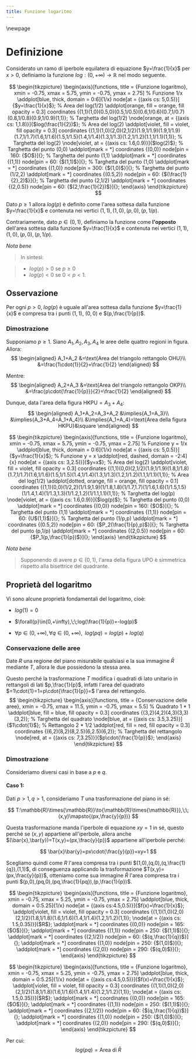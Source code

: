 ```yaml
---
title: Funzione logaritmo
---
```


\newpage

# Definizione

Considerato un ramo di iperbole equilatera di equazione $y=\frac{1}{x}$ per $x>0$, definiamo la funzione $log:(0,+\infty)\to{\mathbb{R}}$ nel modo seguente.

$$
\begin{tikzpicture}
    \begin{axis}[functions, title = {Funzione logaritmo},
                xmin = -0.75, xmax = 5.75,
                ymin = -0.75, ymax = 2.75]
        % Funzione 1/x
        \addplot[blue, thick, domain = 0:6]{1/x}
            node[at = {(axis cs: 5,0.5)}]{$y=\frac{1}{x}$};
        % Area del log(1/2)
        \addplot[orange, fill = orange, fill opacity = 0.3]
            coordinates {(1,1)(1,0)(0.5,0)(0.5,1/0.5)(0.6,1/0.6)(0.7,1/0.7)(0.8,1/0.8)(0.9,1/0.9)(1,1)};
        % Targhetta del log(1/2)
        \node[orange, at = {(axis cs: 1,1.8)}]{$log(\frac{1}{2})$};
        % Area del log(2)
        \addplot[violet, fill = violet, fill opacity = 0.3]
            coordinates {(1,1)(1,0)(2,0)(2,1/2)(1.9,1/1.9)(1.9,1/1.9)(1.7,1/1.7)(1.6,1/1.6)(1.5,1/1.5)(1.4,1/1.4)(1.3,1/1.3)(1.2,1/1.2)(1.1,1/1.1)(1,1)};
        % Targhetta del log(2)
        \node[violet, at = {(axis cs: 1.6,0.9)}]{$log(2)$};
        % Targhetta del punto (0,0)
        \addplot[mark = *] coordinates {(0,0)}
            node[pin = 160: {$O$}]{};
        % Targhetta del punto (1,1)
        \addplot[mark = *] coordinates {(1,1)}
            node[pin = 60: {$(1,1)$}]{};
        % Targhetta del punto (1,0)
        \addplot[mark = *] coordinates {(1,0)}
            node[pin = 300: {$(1,0)$}]{};
        % Targhetta del punto (1/2,2)
        \addplot[mark = *] coordinates {(0.5,2)}
            node[pin = 60: {$(\frac{1}{2},2)$}]{};
        % Targhetta del punto (2,1/2)
        \addplot[mark = *] coordinates {(2,0.5)}
            node[pin = 60: {$(2,\frac{1}{2})$}]{};
    \end{axis}
\end{tikzpicture}
$$

Dato $p\geq{1}$ allora $log(p)$ è definito come l'area sottesa dalla funzione $y=\frac{1}{x}$ e contenuta nei vertici $(1,1),(1,0),(p,0),(p,1/p)$. 

Contrariamente, dato $p\in(0,1)$, definiamo la funzione come **l'opposto** dell'area sottesa dalla funzione $y=\frac{1}{x}$ e contenuta nei vertici $(1,1),(1,0),(p,0),(p,1/p)$.

*Nota bene*

> In sintesi:

> - $log(p)>0$ se $p\geq{0}$
> - $log(p)<0$ se $0<p<1$.

## Osservazione

Per ogni $p>0,\;log(p)$ è uguale all'area sottesa dalla funzione $y=\frac{1}{x}$ e compresa tra i punti $(1,1)$, $(0,0)$ e $(p,\frac{1}{p})$.

### Dimostrazione

Supponiamo $p\geq{1}$. Siano $A_1,A_2,A_3,A_4$ le aree delle quattro regioni in figura. Allora:
$$
\begin{aligned}
    A_1+A_2
    &=\text{Area del triangolo rettangolo OHU}\\
    &=\frac{1\cdot{1}}{2}=\frac{1}{2}
\end{aligned}
$$

Mentre:
$$
\begin{aligned}
    A_2+A_3
    &=\text{Area del triangolo rettangolo OKP}\\
    &=\frac{p\cdot{\frac{1}{p}}}{2}=\frac{1}{2}
\end{aligned}
$$

Dunque, data l'area della figura $\text{HKPU}=A_3+A_4$:
$$
\begin{aligned}
    A_1+A_2=A_3+A_2
    &\implies{A_1=A_3}\\
    &\implies{A_3+A_4=A_1+A_4}\\
    &\implies{A_1+A_4}=\text{Area della figura HKPU}&\square
\end{aligned}
$$

$$
\begin{tikzpicture}
    \begin{axis}[functions, title = {Funzione logaritmo},
                xmin = -0.75, xmax = 5.75,
                ymin = -0.75, ymax = 2.75]
        % Funzione y = 1/x
        \addplot[blue, thick, domain = 0:6]{1/x}
            node[at = {(axis cs: 5,0.5)}]{$y=\frac{1}{x}$};
        % Funzione y = x
        \addplot[red, dashed, domain = -2:4]{x}
            node[at = {(axis cs: 3,2.5)}]{$y=x$};
        % Area del log(2)
        \addplot[violet, fill = violet, fill opacity = 0.3]
            coordinates {(1,1)(0,0)(2,1/2)(1.9,1/1.9)(1.8,1/1.8)(1.7,1/1.7)(1.6,1/1.6)(1.5,1/1.5)(1.4,1/1.4)(1.3,1/1.3)(1.2,1/1.2)(1.1,1/1.1)(1,1)};
        % Area del log(1/2)
        \addplot[dotted, orange, fill = orange, fill opacity = 0.1]
            coordinates {(1,1)(0,0)(1/2,2)(1/1.9,1.9)(1/1.8,1.8)(1/1.7,1.7)(1/1.6,1.6)(1/1.5,1.5)(1/1.4,1.4)(1/1.3,1.3)(1/1.2,1.2)(1/1.1,1.1)(1,1)};
        % Targhetta del log(p)
        \node[violet, at = {(axis cs: 1.6,0.9)}]{$log(p)$};
        % Targhetta del punto (0,0)
        \addplot[mark = *] coordinates {(0,0)}
            node[pin = 160: {$O$}]{};
        % Targhetta del punto (1,1)
        \addplot[mark = *] coordinates {(1,1)}
            node[pin = 60: {U$(1,1)$}]{};
        % Targhetta del punto (1/p,p)
        \addplot[mark = *] coordinates {(0.5,2)}
            node[pin = 60: {$P_2(\frac{1}{p},p)$}]{};
        % Targhetta del punto (p,1/p)
        \addplot[mark = *] coordinates {(2,0.5)}
            node[pin = 60: {$P_1(p,\frac{1}{p})$}]{};
    \end{axis}
\end{tikzpicture}
$$

*Nota bene*

> Supponendo di avere $p\in(0,1)$, l'area della figura UPO è simmetrica rispetto alla bisettrice del quadrante.

## Proprietà del logaritmo

Vi sono alcune proprietà fondamentali del logaritmo, cioè:

- $log(1)=0$

- $\forall{p}\in(0,+\infty),\;\;log(\frac{1}{p})=-log(p)$

- $\forall{p}\in(0,+\infty),\forall{q}\in(0,+\infty),\;\;log(pq)=log(p)+log(q)$

### Conservazione delle aree

Date $R$ una regione del piano misurabile qualsiasi e la sua immagine $\bar{R}$ mediante $T$, allora le due possiedono la stessa area. 

Questo perché la trasformazione $T$ modifica i quadrati di lato unitario in rettangoli di lati $p,\frac{1}{p}$, infatti l'area del quadrato $=1\cdot{1}=1=p\cdot{\frac{1}{p}}=$ l'area del rettangolo.
$$
\begin{tikzpicture}
    \begin{axis}[functions, title = {Conservazione delle aree},
                xmin = -0.75, xmax = 11.5,
                ymin = -0.75, ymax = 5.5]
        % Quadrato 1 * 1
        \addplot[blue, fill = blue, fill opacity = 0.3]
            coordinates {(3,2)(4,2)(4,3)(3,3)(3,2)};
        % Targhetta del quadrato
        \node[blue, at = {(axis cs: 3.5,3.25)}]{$1\cdot{1}$};
        % Rettangolo 2 * 1/2
        \addplot[red, fill = red, fill opacity = 0.3]
            coordinates {(6,2)(8,2)(8,2.5)(6,2.5)(6,2)};
        % Targhetta del rettangolo
        \node[red, at = {(axis cs: 7,3.25)}]{$p\cdot{\frac{1}{p}}$};
    \end{axis}
\end{tikzpicture}
$$

### Dimostrazione

Consideriamo diversi casi in base a $p$ e $q$.

#### Caso 1:

Dati $p>1,q>1$, consideriamo $T$ una trasformazione del piano in sé:

$$
T:\mathbb{R}\times{\mathbb{R}}\to{\mathbb{R}\times{\mathbb{R}}},\;\;(x,y)\mapsto{(px,\frac{y}{p})}
$$

Questa trasformazione manda l'iperbole di equazione $xy=1$ in sé, questo perché se $(x,y)$ appartiene all'iperbole, allora anche $(\bar{x},\bar{y})=T(x,y)=(px,\frac{y}{p})$ appartiene all'iperbole perché:

$$
\bar{x}\bar{y}=px\cdot{\frac{y}{p}}=xy=1
$$

Scegliamo quindi come $R$ l'area compresa tra i punti $(1,0),(q,0),(q,\frac{1}{q}),(1,1)$, di conseguenza applicando la trasformazione $T(x,y)=(px,\frac{y}{p})$, otteniamo come sua immagine $\bar{R}$ l'area compresa tra i punti $(p,0),(pq,0),(pq,\frac{1}{pq}),(p,\frac{1}{p})$.

$$
\begin{tikzpicture}
    \begin{axis}[functions, title = {Funzione logaritmo},
                xmin = -0.75, xmax = 5.25,
                ymin = -0.75, ymax = 2.75]
        \addplot[blue, thick, domain = 0:5.25]{1/x}
            node[at = {(axis cs:4.5,0.5)}]{$f(x)=\frac{1}{x}$};
        \addplot[violet, fill = violet, fill opacity = 0.3]
            coordinates {(1,1)(1,0)(2,0)(2,1/2)(1.8,1/1.8)(1.6,1/1.6)(1.4,1/1.4)(1.2,1/1.2)(1,1)};
        \node[at = {(axis cs: 1.5,0.35)}]{$R$};
        \addplot[mark = *] coordinates {(0,0)}
            node[pin = 165: {$O$}]{};
        \addplot[mark = *] coordinates {(1,1)}
            node[pin = 250: {$(1,1)$}]{};
        \addplot[mark = *] coordinates {(2,1/2)}
            node[pin = 60: {$(q,\frac{1}{q})$}]{};
        \addplot[mark = *] coordinates {(1,0)}
            node[pin = 250: {$(1,0)$}]{};
        \addplot[mark = *] coordinates {(2,0)}
            node[pin = 290: {$(q,0)$}]{};
    \end{axis}
\end{tikzpicture}
$$

$$
\begin{tikzpicture}
    \begin{axis}[functions, title = {Funzione logaritmo},
                xmin = -0.75, xmax = 5.25,
                ymin = -0.75, ymax = 2.75]
        \addplot[blue, thick, domain = 0:5.25]{1/x}
            node[at = {(axis cs:4.5,0.5)}]{$f(x)=\frac{1}{x}$};
        \addplot[violet, fill = violet, fill opacity = 0.3]
            coordinates {(1,1)(1,0)(2,0)(2,1/2)(1.8,1/1.8)(1.6,1/1.6)(1.4,1/1.4)(1.2,1/1.2)(1,1)};
        \node[at = {(axis cs: 1.5,0.35)}]{$R$};
        \addplot[mark = *] coordinates {(0,0)}
            node[pin = 165: {$O$}]{};
        \addplot[mark = *] coordinates {(1,1)}
            node[pin = 250: {$(1,1)$}]{};
        \addplot[mark = *] coordinates {(2,1/2)}
            node[pin = 60: {$(q,\frac{1}{q})$}]{};
        \addplot[mark = *] coordinates {(1,0)}
            node[pin = 250: {$(1,0)$}]{};
        \addplot[mark = *] coordinates {(2,0)}
            node[pin = 290: {$(q,0)$}]{};
    \end{axis}
\end{tikzpicture}
$$

Per cui:
$$
log(pq)=\text{Area di}\;\bar{R}
$$
